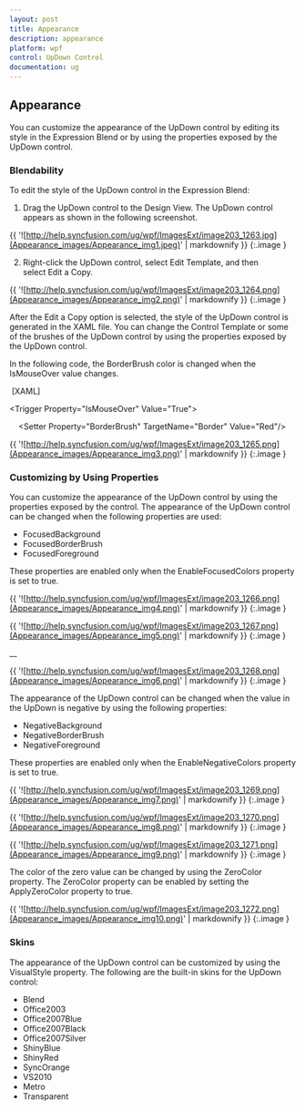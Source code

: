 ```yaml
---
layout: post
title: Appearance
description: appearance
platform: wpf
control: UpDown Control
documentation: ug
---
```


## Appearance

You can customize the appearance of the UpDown control by editing its style in the Expression Blend or by using the properties exposed by the UpDown control.

### Blendability 

To edit the style of the UpDown control in the Expression Blend:

1. Drag the UpDown control to the Design View. The UpDown control appears as shown in the following screenshot.

{{ '![http://help.syncfusion.com/ug/wpf/ImagesExt/image203_1263.jpg](Appearance_images/Appearance_img1.jpeg)' | markdownify }}
{:.image }


2. Right-click the UpDown control, select Edit Template, and then select Edit a Copy.

{{ '![http://help.syncfusion.com/ug/wpf/ImagesExt/image203_1264.png](Appearance_images/Appearance_img2.png)' | markdownify }}
{:.image }


After the Edit a Copy option is selected, the style of the UpDown control is generated in the XAML file. You can change the Control Template or some of the brushes of the UpDown control by using the properties exposed by the UpDown control.

In the following code, the BorderBrush color is changed when the IsMouseOver value changes.

 [XAML]

<Trigger Property="IsMouseOver" Value="True">

    <Setter Property="BorderBrush" TargetName="Border" Value="Red"/>

</Trigger>



{{ '![http://help.syncfusion.com/ug/wpf/ImagesExt/image203_1265.png](Appearance_images/Appearance_img3.png)' | markdownify }}
{:.image }


### Customizing by Using Properties

You can customize the appearance of the UpDown control by using the properties exposed by the control. The appearance of the UpDown control can be changed when the following properties are used:

* FocusedBackground
* FocusedBorderBrush
* FocusedForeground



These properties are enabled only when the EnableFocusedColors property is set to true.

{{ '![http://help.syncfusion.com/ug/wpf/ImagesExt/image203_1266.png](Appearance_images/Appearance_img4.png)' | markdownify }}
{:.image }


{{ '![http://help.syncfusion.com/ug/wpf/ImagesExt/image203_1267.png](Appearance_images/Appearance_img5.png)' | markdownify }}
{:.image }




__



{{ '![http://help.syncfusion.com/ug/wpf/ImagesExt/image203_1268.png](Appearance_images/Appearance_img6.png)' | markdownify }}
{:.image }


The appearance of the UpDown control can be changed when the value in the UpDown is negative by using the following properties:

* NegativeBackground
* NegativeBorderBrush
* NegativeForeground



These properties are enabled only when the EnableNegativeColors property is set to true.

{{ '![http://help.syncfusion.com/ug/wpf/ImagesExt/image203_1269.png](Appearance_images/Appearance_img7.png)' | markdownify }}
{:.image }


{{ '![http://help.syncfusion.com/ug/wpf/ImagesExt/image203_1270.png](Appearance_images/Appearance_img8.png)' | markdownify }}
{:.image }


{{ '![http://help.syncfusion.com/ug/wpf/ImagesExt/image203_1271.png](Appearance_images/Appearance_img9.png)' | markdownify }}
{:.image }


The color of the zero value can be changed by using the ZeroColor property. The ZeroColor property can be enabled by setting the ApplyZeroColor property to true.



{{ '![http://help.syncfusion.com/ug/wpf/ImagesExt/image203_1272.png](Appearance_images/Appearance_img10.png)' | markdownify }}
{:.image }


### Skins

The appearance of the UpDown control can be customized by using the VisualStyle property. The following are the built-in skins for the UpDown control:

* Blend
* Office2003
* Office2007Blue
* Office2007Black
* Office2007Silver
* ShinyBlue
* ShinyRed
* SyncOrange
* VS2010
* Metro
* Transparent




